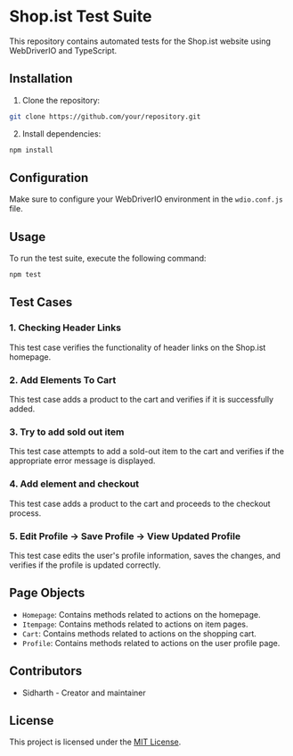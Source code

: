 # Shop.ist Test Suite

This repository contains automated tests for the Shop.ist website using WebDriverIO and TypeScript.

## Installation

1. Clone the repository:

```bash
git clone https://github.com/your/repository.git
```

2. Install dependencies:

```bash
npm install
```

## Configuration

Make sure to configure your WebDriverIO environment in the `wdio.conf.js` file.

## Usage

To run the test suite, execute the following command:

```bash
npm test
```

## Test Cases

### 1. Checking Header Links

This test case verifies the functionality of header links on the Shop.ist homepage.

### 2. Add Elements To Cart

This test case adds a product to the cart and verifies if it is successfully added.

### 3. Try to add sold out item

This test case attempts to add a sold-out item to the cart and verifies if the appropriate error message is displayed.

### 4. Add element and checkout

This test case adds a product to the cart and proceeds to the checkout process.

### 5. Edit Profile -> Save Profile -> View Updated Profile

This test case edits the user's profile information, saves the changes, and verifies if the profile is updated correctly.

## Page Objects

- `Homepage`: Contains methods related to actions on the homepage.
- `Itempage`: Contains methods related to actions on item pages.
- `Cart`: Contains methods related to actions on the shopping cart.
- `Profile`: Contains methods related to actions on the user profile page.

## Contributors

- Sidharth - Creator and maintainer

## License

This project is licensed under the [MIT License](LICENSE).
